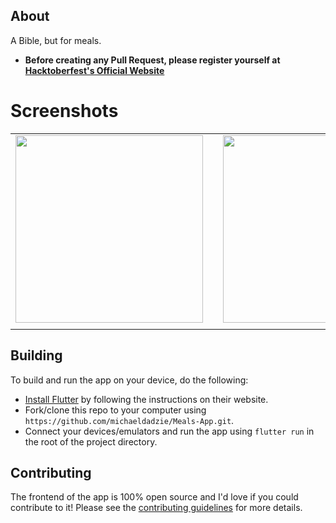 
## About

A Bible, but for meals.
- **Before creating any Pull Request, please register yourself at [Hacktoberfest's Official Website](https://hacktoberfest.digitalocean.com/)**

# Screenshots
|  | |  |
| :---: | --- | :---: |
| <img src="https://github.com/michaeldadzie/Meals-App/blob/master/Screenshots/meal.png" width="300"> || <img src="https://github.com/michaeldadzie/Meals-App/blob/master/Screenshots/fav.png" width="300"> |
|  ||  |

## Building

To build and run the app on your device, do the following:

-   [Install Flutter](https://flutter.dev/docs/get-started/install/) by following the instructions on their website.
-   Fork/clone this repo to your computer using `https://github.com/michaeldadzie/Meals-App.git`.
-   Connect your devices/emulators and run the app using `flutter run` in the root of the project directory.

## Contributing

The frontend of the app is 100% open source and I'd love if you could contribute to it! Please see the [contributing guidelines](CONTRIBUTING.md) for more details.
